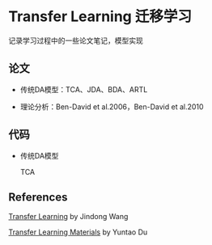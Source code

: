 # Transfer Learning 迁移学习

记录学习过程中的一些论文笔记，模型实现

## 论文

+ 传统DA模型：TCA、JDA、BDA、ARTL

+ 理论分析：Ben-David et al.2006，Ben-David et al.2010

## 代码

+ 传统DA模型

  TCA

## References

[Transfer Learning](https://github.com/jindongwang/transferlearning) by Jindong Wang

[Transfer Learning Materials](https://github.com/dududuAA/Transfer-learning-materials) by Yuntao Du

